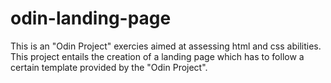 # odin-landing-page

This is an "Odin Project" exercies aimed at assessing html and css abilities. This project entails the creation of a landing page which has to follow a certain template provided by the "Odin Project".